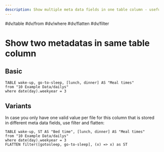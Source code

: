 ```yaml
---
description: Show multiple meta data fields in one table column - useful when you need to take renamed fields into account
---
```

#dv/table #dv/from #dv/where #dv/flatten #dv/filter

# Show two metadatas in same table column

## Basic 

```dataview
TABLE wake-up, go-to-sleep, [lunch, dinner] AS "Meal times"
from "10 Example Data/dailys"
where date(day).weekyear = 3
```

## Variants

In case you only have one valid value per file for this column that is stored in different meta data fields, use filter and flatten:

```dataview
TABLE wake-up, ST AS "Bed time", [lunch, dinner] AS "Meal times"
from "10 Example Data/dailys"
where date(day).weekyear = 3
FLATTEN filter([gotosleep, go-to-sleep], (x) => x) as ST
```